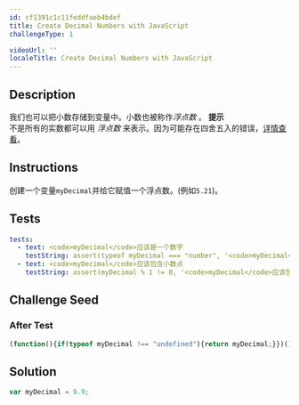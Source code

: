 ```yaml
---
id: cf1391c1c11feddfaeb4bdef
title: Create Decimal Numbers with JavaScript
challengeType: 1

videoUrl: ''
localeTitle: Create Decimal Numbers with JavaScript
---
```


## Description
<section id='description'>
我们也可以把小数存储到变量中。小数也被称作<dfn>浮点数</dfn> 。
<strong>提示</strong><br>不是所有的实数都可以用 <dfn>浮点数</dfn> 来表示。因为可能存在四舍五入的错误，<a href="https://en.wikipedia.org/wiki/Floating_point#Accuracy_problems" target="_blank">详情查看</a>。
</section>

## Instructions
<section id='instructions'>
创建一个变量<code>myDecimal</code>并给它赋值一个浮点数。(例如<code>5.21</code>)。
</section>

## Tests
<section id='tests'>

```yml
tests:
  - text: <code>myDecimal</code>应该是一个数字
    testString: assert(typeof myDecimal === "number", '<code>myDecimal</code>应该是一个数字');
  - text: <code>myDecimal</code>应该包含小数点
    testString: assert(myDecimal % 1 != 0, '<code>myDecimal</code>应该包含小数点'); 

```

</section>

## Challenge Seed
<section id='challengeSeed'>














### After Test

<div id='js-teardown'>

```js
(function(){if(typeof myDecimal !== "undefined"){return myDecimal;}})();
```

</div>

</section>

## Solution
<section id='solution'>

```js
var myDecimal = 9.9;
```

</section>
              